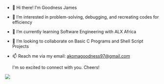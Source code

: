 - 👋 Hi there! I’m Goodness James
- 👀 I’m interested in problem-solving, debugging, and recreating codes for efficiency
- 🌱 I’m currently learning Software Engineering with ALX Africa
- 💞️ I’m looking to collaborate on Basic C Programs and Shell Script Projects
- 📫 Reach me via my email: akomagoodness97@gmail.com

     I'm so excited to connect with you. Cheers!
     
![](https://komarev.com/ghpvc/?username=GoodnessJames&style=plastic)
